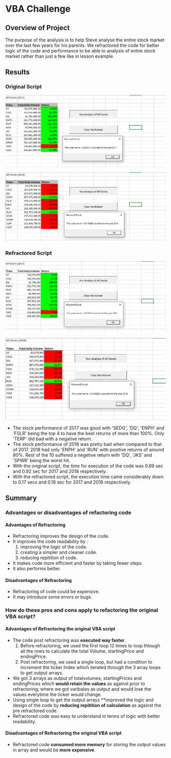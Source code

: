 # **VBA Challenge**

## **Overview of Project**
The purpose of the analysis is to help Steve analyse the entire stock market over the last few years for his parents. We refractored the code for better logic of the code and performance to be able to analysis of entire stock market rather than just a few like in lesson example.

## **Results** 
### **Original Script**
![All_Stocks_Analysis_2017](./Resources/AllStocksAnalysis_2017.png)

![All_Stocks_Analysis_2018](./Resources/AllStocksAnalysis_2018.png)


### **Refractored Script**
![All_Stocks_Analysis_Refractored_2017](./Resources/VBA_Challenge_2017.png)

![All_Stocks_Analysis_Refractored_2018](./Resources/VBA_Challenge_2018.png)

* The stock performance of 2017 was good with 'SEDG', 'DQ', 'ENPH' and 'FSLR' being the top 4 to have the best returns of more than 100%. Only 'TERP' did bad with a negative return.
* The stock performance of 2018 was pretty bad when compared to that of 2017. 2018 had only 'ENPH' and 'RUN' with positive returns of around 80%. Rest of the 10 suffered a negetive return with 'DQ', 'JKS' and 'SPWR' being the worst hit.
* With the original script, the time for execution of the code was 0.89 sec and 0.92 sec for 2017 and 2018 respectively.
* With the refractored script, the execution time came considerably down to 0.17 secs and 0.16 sec for 2017 and 2018 respectively.

## **Summary**
### Advantages or disadvantages of refactoring code
#### Advantages of Refractoring
* Refractoring improves the design of the code.
* It improves the code readability by :
	1. improving the logic of the code. 
	2. creating a simpler and cleaner code.
	3. reducing repitition of code.
* It makes code more efficient and faster by taking fewer steps.
* It also performs better.

#### Disadvantages of Refractoring
* Refractoring of code could be expensive.
* It may introduce some errors or bugs.

 ### How do these pros and cons apply to refactoring the original VBA script?
#### **Advantages of Refractoring the original VBA script**
* The code post refractoring was **executed way faster**.
	 1. Before refractoring, we used the first loop 12 times to loop thtough all the rows to calculate the total Volume, startingPrice and endingPrice.	
	 2. Post refractoring, we used a single loop, but had a condition to increment the ticker Index which iterated through the 3 array loops to get output arrays.
* We got 3 arrays as output of totalvolumes, startingPrices and endingPrices which **would retain the values** as against prior to refractoring; where we got varibales as output and would lose the values everytime the ticker would change.
* Using single loop to get the output arrays **improved the logic and design of the code by **reducing repitition of calculation** as against the pre refractored code. 
* Refractored code was easy to understand in terms of logic with better readability.

#### **Disadvantages of Refractoring the original VBA script**
* Refractored code **consumed more memory** for storing the output values in array and would be **more expensive**.

